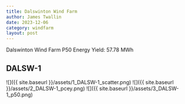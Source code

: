 ```yaml
---
title: Dalswinton Wind Farm
author: James Twallin
date: 2023-12-06
category: windfarm
layout: post
---
```

Dalswinton Wind Farm P50 Energy Yield: 57.78 MWh

DALSW-1
-------------
![]({{ site.baseurl }}/assets/1_DALSW-1_scatter.png)
![]({{ site.baseurl }}/assets/2_DALSW-1_pcey.png)
![]({{ site.baseurl }}/assets/3_DALSW-1_p50.png)

